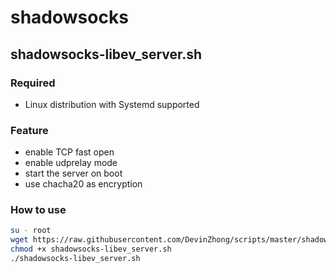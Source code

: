 # shadowsocks

## shadowsocks-libev_server.sh
### Required
- Linux distribution with Systemd supported

### Feature
- enable TCP fast open
- enable udprelay mode
- start the server on boot
- use chacha20 as encryption

### How to use
```bash
su - root
wget https://raw.githubusercontent.com/DevinZhong/scripts/master/shadowsocks/shadowsocks-libev_server.sh
chmod +x shadowsocks-libev_server.sh
./shadowsocks-libev_server.sh
```